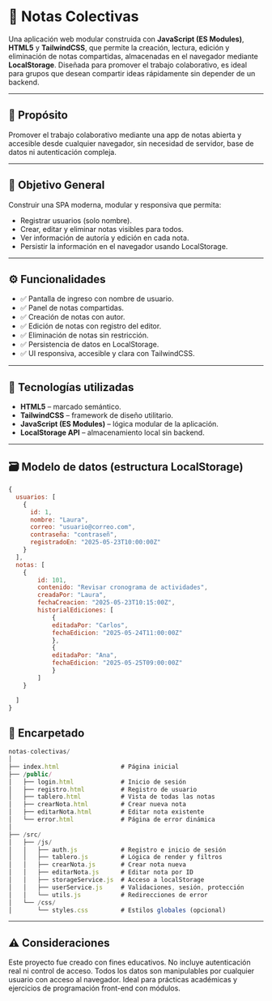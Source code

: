 # 📝 Notas Colectivas

Una aplicación web modular construida con **JavaScript (ES Modules)**, **HTML5** y **TailwindCSS**, que permite la creación, lectura, edición y eliminación de notas compartidas, almacenadas en el navegador mediante **LocalStorage**. Diseñada para promover el trabajo colaborativo, es ideal para grupos que desean compartir ideas rápidamente sin depender de un backend.

---

## 🎯 Propósito

Promover el trabajo colaborativo mediante una app de notas abierta y accesible desde cualquier navegador, sin necesidad de servidor, base de datos ni autenticación compleja.

---

## 🧭 Objetivo General

Construir una SPA moderna, modular y responsiva que permita:

- Registrar usuarios (solo nombre).
- Crear, editar y eliminar notas visibles para todos.
- Ver información de autoría y edición en cada nota.
- Persistir la información en el navegador usando LocalStorage.

---

## ⚙️ Funcionalidades

- ✅ Pantalla de ingreso con nombre de usuario.
- ✅ Panel de notas compartidas.
- ✅ Creación de notas con autor.
- ✅ Edición de notas con registro del editor.
- ✅ Eliminación de notas sin restricción.
- ✅ Persistencia de datos en LocalStorage.
- ✅ UI responsiva, accesible y clara con TailwindCSS.

---

## 🧰 Tecnologías utilizadas

- **HTML5** – marcado semántico.
- **TailwindCSS** – framework de diseño utilitario.
- **JavaScript (ES Modules)** – lógica modular de la aplicación.
- **LocalStorage API** – almacenamiento local sin backend.

---

## 🗃️ Modelo de datos (estructura LocalStorage)

```js
{
  usuarios: [
    {
      id: 1,
      nombre: "Laura",
      correo: "usuario@correo.com",
      contraseña: "contraseñ",
      registradoEn: "2025-05-23T10:00:00Z"
    }
  ],
  notas: [
    {
        id: 101,
        contenido: "Revisar cronograma de actividades",
        creadaPor: "Laura",
        fechaCreacion: "2025-05-23T10:15:00Z",
        historialEdiciones: [
            {
            editadaPor: "Carlos",
            fechaEdicion: "2025-05-24T11:00:00Z"
            },
            {
            editadaPor: "Ana",
            fechaEdicion: "2025-05-25T09:00:00Z"
            }
        ]
    }

  ]
}

```

## 📂 Encarpetado

```js
notas-colectivas/
│
├── index.html                 # Página inicial
├── /public/
│   ├── login.html             # Inicio de sesión
│   ├── registro.html          # Registro de usuario
│   ├── tablero.html           # Vista de todas las notas
│   ├── crearNota.html         # Crear nueva nota
│   ├── editarNota.html        # Editar nota existente
│   └── error.html             # Página de error dinámica
│
├── /src/
│   ├── /js/
│   │   ├── auth.js            # Registro e inicio de sesión
│   │   ├── tablero.js         # Lógica de render y filtros
│   │   ├── crearNota.js       # Crear nota nueva
│   │   ├── editarNota.js      # Editar nota por ID
│   │   ├── storageService.js  # Acceso a localStorage
│   │   ├── userService.js     # Validaciones, sesión, protección
│   │   └── utils.js           # Redirecciones de error
│   └── /css/
│       └── styles.css         # Estilos globales (opcional)

```

---
## ⚠ Consideraciones
Este proyecto fue creado con fines educativos. No incluye autenticación real ni control de acceso. Todos los datos son manipulables por cualquier usuario con acceso al navegador. Ideal para prácticas académicas y ejercicios de programación front-end con módulos.